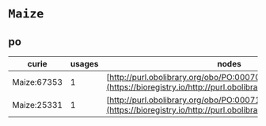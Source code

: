 # `Maize`
## po
| curie       |   usages | nodes                                                                                                         |
|-------------|----------|---------------------------------------------------------------------------------------------------------------|
| Maize:67353 |        1 | [http://purl.obolibrary.org/obo/PO:0007094](https://bioregistry.io/http://purl.obolibrary.org/obo/PO:0007094) |
| Maize:25331 |        1 | [http://purl.obolibrary.org/obo/PO:0007106](https://bioregistry.io/http://purl.obolibrary.org/obo/PO:0007106) |
